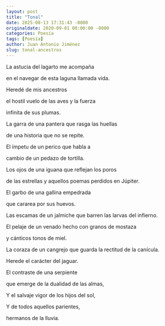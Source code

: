 ```yaml
---
layout: post
title: "Tonal"
date: 2025-08-13 17:31:43 -0800
originaldate: 2020-09-01 00:00:00 -0800
categories: Poesía
tags: [Poesía]
author: Juan Antonio Jiménez
slug: tonal-ancestros
--- 
```


La astucia del lagarto me acompaña

en el navegar de esta laguna llamada vida.

Heredé de mis ancestros

el hostil vuelo de las aves y la fuerza

infinita de sus plumas.

La garra de una pantera que rasga las huellas 

de una historia que no se repite.

El ímpetu de un perico que habla a 

cambio de un pedazo de tortilla.

Los ojos de una iguana que reflejan los poros 

de las estrellas y aquellos poemas perdidos en Júpiter.

El garbo de una gallina empedrada

que cararea por sus huevos.

Las escamas de un jalmiche que barren las larvas del infierno.

El pelaje de un venado hecho con granos de mostaza 

y cánticos tonos de miel.

La coraza de un cangrejo que guarda la rectitud de la canícula.

Herede el carácter del jaguar.

El contraste de una serpiente 

que emerge de la dualidad de las almas,

Y el salvaje vigor de los hijos del sol,

Y de todos aquellos parientes,

hermanos de la lluvia.